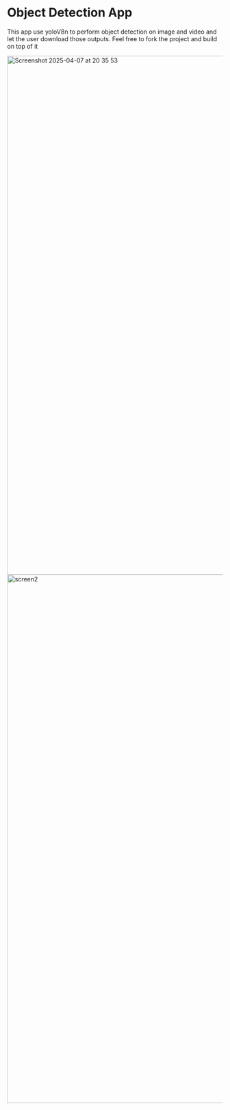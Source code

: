 # Object Detection App

This app use yoloV8n to perform object detection on image and video and let the user download those outputs.
Feel free to fork the project and build on top of it

<img width="1209" alt="Screenshot 2025-04-07 at 20 35 53" src="https://github.com/user-attachments/assets/ca7c5426-917b-438e-81c4-92d6956bfeba" />
<img width="1232" alt="screen2" src="https://github.com/user-attachments/assets/b87f00e9-ed10-40b0-9db8-07867f71a11b" />
